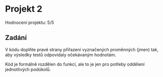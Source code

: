 # Projekt 2
Hodnocení projektu: 5/5
## Zadání
V kódu doplňte pravé strany přiřazení vyznačených proměnných (jmen) tak, aby výsledky testů odpovídaly očekávaným hodnotám.

Kód je formálně rozdělen do funkcí, ale to je jen pro potřeby oddělení jednotlivých podúkolů.
